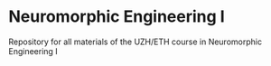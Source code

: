 # Neuromorphic Engineering I

Repository for all materials of the UZH/ETH course in Neuromorphic Engineering I 
